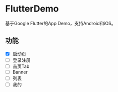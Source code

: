 # FlutterDemo

基于Google Flutter的App Demo，支持Android和iOS。

## 功能

- [x] 启动页
- [ ] 登录注册
- [ ] 首页Tab
- [ ] Banner
- [ ] 列表
- [ ] 我的

